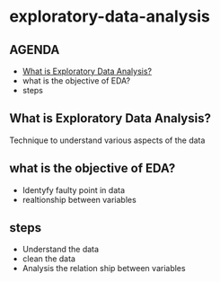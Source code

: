 # exploratory-data-analysis
## AGENDA
* [What is Exploratory Data Analysis?](#What-is-Exploratory-Data-Analysis?)
* what is the objective of EDA?
* steps
##  What is Exploratory Data Analysis?
Technique to understand various aspects of the data
##  what is the objective of EDA?
* Identyfy faulty point in data
*  realtionship between variables
## steps
* Understand the data
*  clean the data
*  Analysis the relation ship between variables
